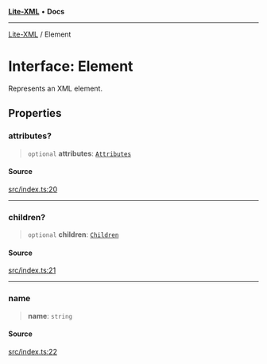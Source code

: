 [**Lite-XML**](../README.md) • **Docs**

***

[Lite-XML](../globals.md) / Element

# Interface: Element

Represents an XML element.

## Properties

### attributes?

> `optional` **attributes**: [`Attributes`](../type-aliases/Attributes.md)

#### Source

[src/index.ts:20](https://github.com/softcraft-development/lite-xml/blob/be242627cf8417fe0a6285d9827d78d365de7d02/src/index.ts#L20)

***

### children?

> `optional` **children**: [`Children`](../type-aliases/Children.md)

#### Source

[src/index.ts:21](https://github.com/softcraft-development/lite-xml/blob/be242627cf8417fe0a6285d9827d78d365de7d02/src/index.ts#L21)

***

### name

> **name**: `string`

#### Source

[src/index.ts:22](https://github.com/softcraft-development/lite-xml/blob/be242627cf8417fe0a6285d9827d78d365de7d02/src/index.ts#L22)
